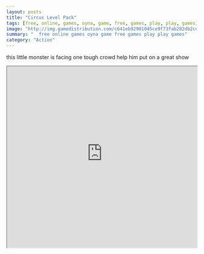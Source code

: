 ```yaml
---
layout: posts
title: "Circus Level Pack"
tags: [free, online, games, oyna, game, free, games, play, play, games]
image: "http://img.gamedistribution.com/c641eb92901045ce9f73fab282db2cdc.jpg"
summary: "  free online games oyna game free games play play games"
category: "Action"
---
```


this little monster is facing one tough crowd help him put on a great show

<iframe width="100%" height="480px;" src="http://flash.gamedistribution.com?game=c641eb92901045ce9f73fab282db2cdc"></iframe>
